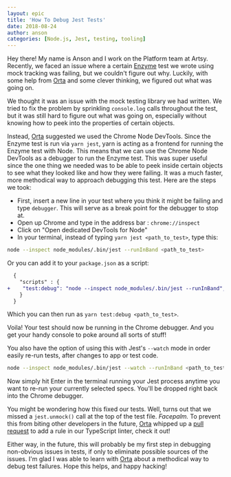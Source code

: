 ```yaml
---
layout: epic
title: 'How To Debug Jest Tests'
date: 2018-08-24
author: anson
categories: [Node.js, Jest, testing, tooling]
---
```


Hey there! My name is Anson and I work on the Platform team at Artsy. Recently, we faced an issue where a certain [Enzyme](https://github.com/airbnb/enzyme) test we wrote using mock tracking was failing, but we couldn't figure out why. Luckily, with some help from [Orta](/author/orta) and some clever thinking, we figured out what was going on.

<!-- more -->

We thought it was an issue with the mock testing library we had written. We tried to fix the problem by sprinkling `console.log` calls throughout the test, but it was still hard to figure out what was going on, especially without knowing how to peek into the properties of certain objects.

Instead, [Orta](/author/orta) suggested we used the Chrome Node DevTools. Since the Enzyme test is run via `yarn jest`, yarn is acting as a frontend for running the Enzyme test with Node. This means that we can use the Chrome Node DevTools as a debugger to run the Enzyme test. This was super useful since the one thing we needed was to be able to peek inside certain objects to see what they looked like and how they were failing. It was a much faster, more methodical way to approach debugging this test. Here are the steps we took:

- First, insert a new line in your test where you think it might be failing and type `debugger`. This will serve as a break point for the debugger to stop at.
- Open up Chrome and type in the address bar : `chrome://inspect`
- Click on "Open dedicated DevTools for Node"
- In your terminal, instead of typing `yarn jest <path_to_test>`, type this:

```bash
node --inspect node_modules/.bin/jest --runInBand <path_to_test>
```

Or you can add it to your `package.json` as a script:

```diff
  {
    "scripts" : {
+    "test:debug": "node --inspect node_modules/.bin/jest --runInBand",
    }
  }
```

Which you can then run as `yarn test:debug <path_to_test>`.

Voila! Your test should now be running in the Chrome debugger. And you get your handy console to poke around all sorts of stuff!

You also have the option of using this with Jest's `--watch` mode in order easily re-run tests, after changes to app or test code.

```bash
node --inspect node_modules/.bin/jest --watch --runInBand <path_to_test>
```

Now simply hit Enter in the terminal running your Jest process anytime you want to re-run your currently selected specs. You'll be dropped right back into the Chrome debugger.

You might be wondering how this fixed our tests. Well, turns out that we missed a `jest.unmock()` call at the top of the test file. _Facepalm._ To prevent this from biting other developers in the future, [Orta](/author/orta) whipped up a [pull request](https://github.com/artsy/reaction/pull/1174) to add a rule in our TypeScript linter, check it out!

Either way, in the future, this will probably be my first step in debugging non-obvious issues in tests, if only to eliminate possible sources of the issues. I'm glad I was able to learn with [Orta](/author/orta) about a methodical way to debug test failures. Hope this helps, and happy hacking!
